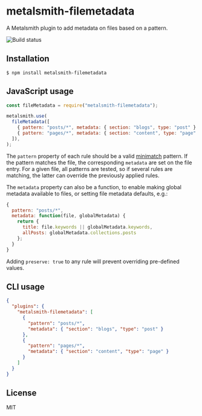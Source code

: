 # metalsmith-filemetadata

A Metalsmith plugin to add metadata on files based on a pattern.

![Build status](https://github.com/dpobel/metalsmith-filemetadata/actions/workflows/main.yml/badge.svg)

## Installation

    $ npm install metalsmith-filemetadata

## JavaScript usage

```js
const fileMetadata = require("metalsmith-filemetadata");

metalsmith.use(
  fileMetadata([
    { pattern: "posts/*", metadata: { section: "blogs", type: "post" } },
    { pattern: "pages/*", metadata: { section: "content", type: "page" } },
  ]),
);
```

The `pattern` property of each rule should be a valid
[minimatch](https://www.npmjs.org/package/minimatch) pattern. If the pattern
matches the file, the corresponding `metadata` are set on the file entry. For a
given file, all patterns are tested, so if several rules are matching, the latter
can override the previously applied rules.

The `metadata` property can also be a function, to enable making global metadata available to files,
or setting file metadata defaults, e.g.:

```js
{
  pattern: "posts/*",
  metadata: function(file, globalMetadata) {
    return {
      title: file.keywords || globalMetadata.keywords,
      allPosts: globalMetadata.collections.posts
    };
  }
}
```

Adding `preserve: true` to any rule will prevent overriding pre-defined values.

## CLI usage

```json
{
  "plugins": {
    "metalsmith-filemetadata": [
      {
        "pattern": "posts/*",
        "metadata": { "section": "blogs", "type": "post" }
      },
      {
        "pattern": "pages/*",
        "metadata": { "section": "content", "type": "page" }
      }
    ]
  }
}
```

## License

MIT
